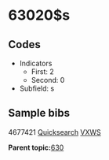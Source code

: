 # 63020$s

## Codes

-   Indicators
    -   First: 2
    -   Second: 0
-   Subfield: s

## Sample bibs

4677421 [Quicksearch](https://search.library.yale.edu/catalog/4677421) [VXWS](http://prodorbis.library.yale.edu:7014/vxws/GetHoldingsService?bibId=4677421)

**Parent topic:**[630](../../tags/630/630.md)

